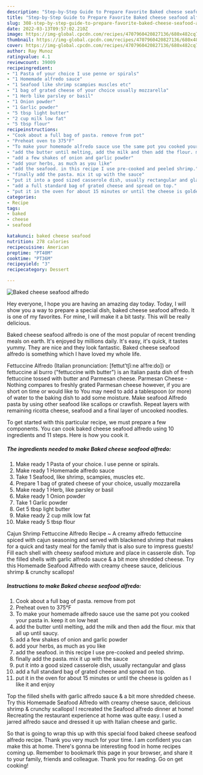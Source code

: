 ```yaml
---
description: "Step-by-Step Guide to Prepare Favorite Baked cheese seafood alfredo"
title: "Step-by-Step Guide to Prepare Favorite Baked cheese seafood alfredo"
slug: 308-step-by-step-guide-to-prepare-favorite-baked-cheese-seafood-alfredo
date: 2022-03-13T09:57:02.210Z
image: https://img-global.cpcdn.com/recipes/4707960420827136/680x482cq70/baked-cheese-seafood-alfredo-recipe-main-photo.jpg
thumbnail: https://img-global.cpcdn.com/recipes/4707960420827136/680x482cq70/baked-cheese-seafood-alfredo-recipe-main-photo.jpg
cover: https://img-global.cpcdn.com/recipes/4707960420827136/680x482cq70/baked-cheese-seafood-alfredo-recipe-main-photo.jpg
author: Ray Munoz
ratingvalue: 4.1
reviewcount: 39009
recipeingredient:
- "1 Pasta of your choice I use penne or spirals"
- "1 Homemade alfredo sauce"
- "1 Seafood like shrimp scampies muscles etc"
- "1 bag of grated cheese of your choice usually mozzarella"
- "1 Herb like parsley or basil"
- "1 Onion powder"
- "1 Garlic powder"
- "5 tbsp light butter"
- "2 cup milk low fat"
- "5 tbsp flour"
recipeinstructions:
- "Cook about a full bag of pasta. remove from pot"
- "Preheat oven to 375°F"
- "To make your homemade alfredo sauce use the same pot you cooked your pasta in. keep it on low heat"
- "add the butter until melting, add the milk and then add the flour. mix that all up until saucy."
- "add a few shakes of onion and garlic powder"
- "add your herbs, as much as you like"
- "add the seafood. in this recipe I use pre-cooked and peeled shrimp."
- "finally add the pasta. mix it up with the sauce"
- "put it into a good sized casserole dish, usually rectangular and glass"
- "add a full standard bag of grated cheese and spread on top."
- "put it in the oven for about 15 minutes or until the cheese is golden as I like it and enjoy"
categories:
- Recipe
tags:
- baked
- cheese
- seafood

katakunci: baked cheese seafood 
nutrition: 278 calories
recipecuisine: American
preptime: "PT40M"
cooktime: "PT36M"
recipeyield: "3"
recipecategory: Dessert

---
```



![Baked cheese seafood alfredo](https://img-global.cpcdn.com/recipes/4707960420827136/680x482cq70/baked-cheese-seafood-alfredo-recipe-main-photo.jpg)

Hey everyone, I hope you are having an amazing day today. Today, I will show you a way to prepare a special dish, baked cheese seafood alfredo. It is one of my favorites. For mine, I will make it a bit tasty. This will be really delicious.

Baked cheese seafood alfredo is one of the most popular of recent trending meals on earth. It's enjoyed by millions daily. It's easy, it's quick, it tastes yummy. They are nice and they look fantastic. Baked cheese seafood alfredo is something which I have loved my whole life.

Fettuccine Alfredo (Italian pronunciation: [fettut&#39;tʃiːne alˈfreːdo]) or fettuccine al burro (&#34;fettuccine with butter&#34;) is an Italian pasta dish of fresh fettuccine tossed with butter and Parmesan cheese. Parmesan Cheese - Nothing compares to freshly grated Parmesan cheese however, if you are short on time or would like to You may need to add a tablespoon (or more) of water to the baking dish to add some moisture. Make seafood Alfredo pasta by using other seafood like scallops or crawfish. Repeat layers with remaining ricotta cheese, seafood and a final layer of uncooked noodles.


To get started with this particular recipe, we must prepare a few components. You can cook baked cheese seafood alfredo using 10 ingredients and 11 steps. Here is how you cook it.

<!--inarticleads1-->

##### The ingredients needed to make Baked cheese seafood alfredo:

1. Make ready 1 Pasta of your choice. I use penne or spirals.
1. Make ready 1 Homemade alfredo sauce
1. Take 1 Seafood, like shrimp, scampies, muscles etc.
1. Prepare 1 bag of grated cheese of your choice, usually mozzarella
1. Make ready 1 Herb, like parsley or basil
1. Make ready 1 Onion powder
1. Take 1 Garlic powder
1. Get 5 tbsp light butter
1. Make ready 2 cup milk low fat
1. Make ready 5 tbsp flour


Cajun Shrimp Fettuccine Alfredo Recipe ~ A creamy alfredo fettuccine spiced with cajun seasoning and served with blackened shrimp that makes for a quick and tasty meal for the family that is also sure to impress guests! Fill each shell with cheesy seafood mixture and place in casserole dish. Top the filled shells with garlic alfredo sauce &amp; a bit more shredded cheese. Try this Homemade Seafood Alfredo with creamy cheese sauce, delicious shrimp &amp; crunchy scallops! 

<!--inarticleads2-->

##### Instructions to make Baked cheese seafood alfredo:

1. Cook about a full bag of pasta. remove from pot
1. Preheat oven to 375°F
1. To make your homemade alfredo sauce use the same pot you cooked your pasta in. keep it on low heat
1. add the butter until melting, add the milk and then add the flour. mix that all up until saucy.
1. add a few shakes of onion and garlic powder
1. add your herbs, as much as you like
1. add the seafood. in this recipe I use pre-cooked and peeled shrimp.
1. finally add the pasta. mix it up with the sauce
1. put it into a good sized casserole dish, usually rectangular and glass
1. add a full standard bag of grated cheese and spread on top.
1. put it in the oven for about 15 minutes or until the cheese is golden as I like it and enjoy


Top the filled shells with garlic alfredo sauce &amp; a bit more shredded cheese. Try this Homemade Seafood Alfredo with creamy cheese sauce, delicious shrimp &amp; crunchy scallops! I recreated the Seafood alfredo dinner at home! Recreating the restaurant experience at home was quite easy. I used a jarred alfredo sauce and dressed it up with Italian cheese and garlic. 

So that is going to wrap this up with this special food baked cheese seafood alfredo recipe. Thank you very much for your time. I am confident you can make this at home. There's gonna be interesting food in home recipes coming up. Remember to bookmark this page in your browser, and share it to your family, friends and colleague. Thank you for reading. Go on get cooking!
